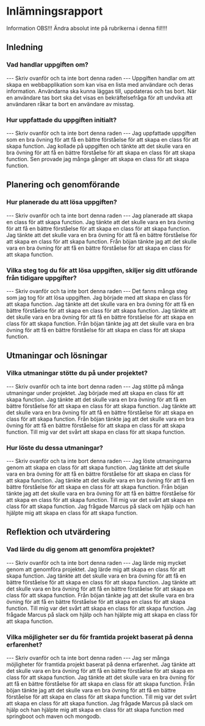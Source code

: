 # Inlämningsrapport

Information
OBS!!! Ändra absolut inte på rubrikerna i denna fil!!!!

## Inledning

### Vad handlar uppgiften om?

--- Skriv ovanför och ta inte bort denna raden ---
Uppgiften handlar om att skapa en webbapplikation som kan visa en lista med användare och deras information. Användarna ska kunna läggas till, uppdateras och tas bort. När en användare tas bort ska det visas en bekräftelsefråga för att undvika att användaren råkar ta bort en användare av misstag.

### Hur uppfattade du uppgiften initialt?

--- Skriv ovanför och ta inte bort denna raden ---
Jag uppfattade uppgiften som en bra övning för att få en bättre förståelse för att skapa en class för att skapa function. Jag kollade på uppgiften och tänkte att det skulle vara en bra övning för att få en bättre förståelse för att skapa en class för att skapa function. Sen provade jag många gånger att skapa en class för att skapa function. 

## Planering och genomförande

### Hur planerade du att lösa uppgiften?

--- Skriv ovanför och ta inte bort denna raden ---
Jag planerade att skapa en class för att skapa function. Jag tänkte att det skulle vara en bra övning för att få en bättre förståelse för att skapa en class för att skapa function. Jag tänkte att det skulle vara en bra övning för att få en bättre förståelse för att skapa en class för att skapa function. Från böjan tänkte jag att det skulle vara en bra övning för att få en bättre förståelse för att skapa en class för att skapa function.

### Vilka steg tog du för att lösa uppgiften, skiljer sig ditt utförande från tidigare uppgifter?

--- Skriv ovanför och ta inte bort denna raden ---
Det fanns många steg som jag tog för att lösa uppgiften. Jag började med att skapa en class för att skapa function. Jag tänkte att det skulle vara en bra övning för att få en bättre förståelse för att skapa en class för att skapa function. Jag tänkte att det skulle vara en bra övning för att få en bättre förståelse för att skapa en class för att skapa function. Från böjan tänkte jag att det skulle vara en bra övning för att få en bättre förståelse för att skapa en class för att skapa function.

## Utmaningar och lösningar

### Vilka utmaningar stötte du på under projektet?

--- Skriv ovanför och ta inte bort denna raden ---
Jag stötte på många utmaningar under projektet. Jag började med att skapa en class för att skapa function. Jag tänkte att det skulle vara en bra övning för att få en bättre förståelse för att skapa en class för att skapa function. Jag tänkte att det skulle vara en bra övning för att få en bättre förståelse för att skapa en class för att skapa function. Från böjan tänkte jag att det skulle vara en bra övning för att få en bättre förståelse för att skapa en class för att skapa function. Till mig var det svårt att skapa en class för att skapa function.

### Hur löste du dessa utmaningar?

--- Skriv ovanför och ta inte bort denna raden ---
Jag löste utmaningarna genom att skapa en class för att skapa function. Jag tänkte att det skulle vara en bra övning för att få en bättre förståelse för att skapa en class för att skapa function. Jag tänkte att det skulle vara en bra övning för att få en bättre förståelse för att skapa en class för att skapa function. Från böjan tänkte jag att det skulle vara en bra övning för att få en bättre förståelse för att skapa en class för att skapa function. Till mig var det svårt att skapa en class för att skapa function. Jag frågade Marcus på slack om hjälp och han hjälpte mig att skapa en class för att skapa function.

## Reflektion och utvärdering

### Vad lärde du dig genom att genomföra projektet?

--- Skriv ovanför och ta inte bort denna raden ---
Jag lärde mig mycket genom att genomföra projektet. Jag lärde mig att skapa en class för att skapa function. Jag tänkte att det skulle vara en bra övning för att få en bättre förståelse för att skapa en class för att skapa function. Jag tänkte att det skulle vara en bra övning för att få en bättre förståelse för att skapa en class för att skapa function. Från böjan tänkte jag att det skulle vara en bra övning för att få en bättre förståelse för att skapa en class för att skapa function. Till mig var det svårt att skapa en class för att skapa function. Jag frågade Marcus på slack om hjälp och han hjälpte mig att skapa en class för att skapa function.

### Vilka möjligheter ser du för framtida projekt baserat på denna erfarenhet?

--- Skriv ovanför och ta inte bort denna raden ---
Jag ser många möjligheter för framtida projekt baserat på denna erfarenhet. Jag tänkte att det skulle vara en bra övning för att få en bättre förståelse för att skapa en class för att skapa function. Jag tänkte att det skulle vara en bra övning för att få en bättre förståelse för att skapa en class för att skapa function. Från böjan tänkte jag att det skulle vara en bra övning för att få en bättre förståelse för att skapa en class för att skapa function. Till mig var det svårt att skapa en class för att skapa function. Jag frågade Marcus på slack om hjälp och han hjälpte mig att skapa en class för att skapa function med springboot och maven och mongodb.
